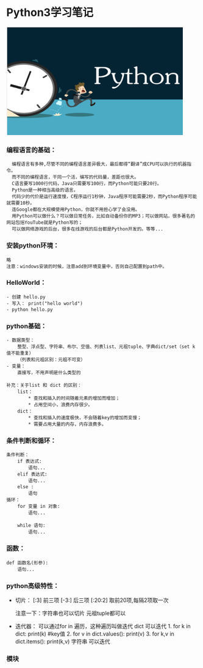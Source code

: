 # Python3学习笔记

![](./images/python3.png)

### 编程语言的基础：
```
  编程语言有多种,尽管不同的编程语言差异极大，最后都得“翻译”成CPU可以执行的机器指令。
  而不同的编程语言，干同一个活，编写的代码量，差距也很大。
  C语言要写1000行代码，Java只需要写100行，而Python可能只要20行。
  Python是一种相当高级的语言。
  代码少的代价是运行速度慢，C程序运行1秒钟，Java程序可能需要2秒，而Python程序可能就需要10秒。
  连Google都在大规模使用Python，你就不用担心学了会没用。
  用Python可以做什么？可以做日常任务，比如自动备份你的MP3；可以做网站，很多著名的网站包括YouTube就是Python写的；
  可以做网络游戏的后台，很多在线游戏的后台都是Python开发的。等等...
```

### 安装python环境：
    略
    注意：windows安装的时候，注意add到环境变量中，否则自己配置到path中。

### HelloWorld：
    - 创建 hello.py
    - 写入： print("hello world")
    - python hello.py

### python基础：
    - 数据类型：
        整型、浮点型、字符串、布尔、空值、列表list、元祖tuple、字典dict/set（set k值不能重复）
        （列表和元祖区别：元祖不可变）
    - 变量：
        直接写，不用声明是什么类型的

    补充：关于list 和 dict 的区别：
        list：
            * 查找和插入的时间随着元素的增加而增加；
            * 占用空间小，浪费内存很少。
        dict：
            * 查找和插入的速度极快，不会随着key的增加而变慢；
            * 需要占用大量的内存，内存浪费多。

### 条件判断和循环：
    条件判断：
        if 表达式:
            语句...
        elif 表达式:
            语句...
        else :
            语句
    循环：
        for 变量 in 对象:
            语句...

        while 语句:
            语句...

### 函数：
    def 函数名(形参):
        语句...

### python高级特性：
  - 切片：
      [:3] 前三项
      [-3:] 后三项
      [:20:2] 取前20项,每隔2项取一次

      注意一下：字符串也可以切片 元祖tuple都可以

  - 迭代器：
      可以通过for in 遍历，这种遍历叫做迭代
      dict 可以迭代
        1. for k in dict:
          print(k) #key值
        2. for v in dict.values():
          print(v)
        3. for k,v in dict.items():
          print(k,v)
      字符串 可以迭代

### 模块
